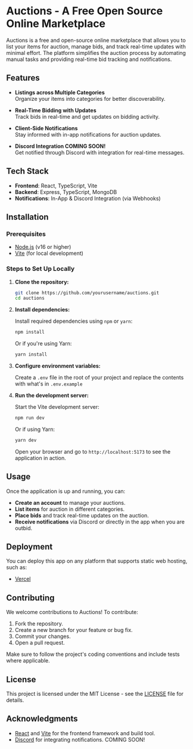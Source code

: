 # Auctions - A Free Open Source Online Marketplace

Auctions is a free and open-source online marketplace that allows you to list your items for auction, manage bids, and track real-time updates with minimal effort. The platform simplifies the auction process by automating manual tasks and providing real-time bid tracking and notifications.

## Features

- **Listings across Multiple Categories**  
  Organize your items into categories for better discoverability.

- **Real-Time Bidding with Updates**  
  Track bids in real-time and get updates on bidding activity.

- **Client-Side Notifications**  
  Stay informed with in-app notifications for auction updates.

- **Discord Integration COMING SOON!**  
  Get notified through Discord with integration for real-time messages.

## Tech Stack

- **Frontend**: React, TypeScript, Vite
- **Backend**: Express, TypeScript, MongoDB
- **Notifications**: In-App & Discord Integration (via Webhooks)

## Installation

### Prerequisites

- [Node.js](https://nodejs.org/) (v16 or higher)
- [Vite](https://vitejs.dev/) (for local development)

### Steps to Set Up Locally

1. **Clone the repository:**

   ```bash
   git clone https://github.com/yourusername/auctions.git
   cd auctions
   ```

2. **Install dependencies:**

   Install required dependencies using `npm` or `yarn`:

   ```bash
   npm install
   ```

   Or if you're using Yarn:

   ```bash
   yarn install
   ```

3. **Configure environment variables:**

   Create a `.env` file in the root of your project and replace the contents with what's in `.env.example`

4. **Run the development server:**

   Start the Vite development server:

   ```bash
   npm run dev
   ```

   Or if using Yarn:

   ```bash
   yarn dev
   ```

   Open your browser and go to `http://localhost:5173` to see the application in action.

## Usage

Once the application is up and running, you can:

- **Create an account** to manage your auctions.
- **List items** for auction in different categories.
- **Place bids** and track real-time updates on the auction.
- **Receive notifications** via Discord or directly in the app when you are outbid.

## Deployment

You can deploy this app on any platform that supports static web hosting, such as:

- [Vercel](https://vercel.com/)

## Contributing

We welcome contributions to Auctions! To contribute:

1. Fork the repository.
2. Create a new branch for your feature or bug fix.
3. Commit your changes.
4. Open a pull request.

Make sure to follow the project's coding conventions and include tests where applicable.

## License

This project is licensed under the MIT License - see the [LICENSE](LICENSE) file for details.

## Acknowledgments

- [React](https://reactjs.org/) and [Vite](https://vitejs.dev/) for the frontend framework and build tool.
- [Discord](https://discord.com/) for integrating notifications. COMING SOON!
